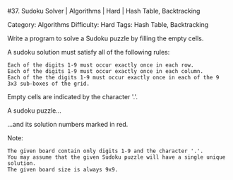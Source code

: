 #37. Sudoku Solver | Algorithms | Hard | Hash Table, Backtracking

Category: Algorithms
Difficulty: Hard
Tags: Hash Table, Backtracking

Write a program to solve a Sudoku puzzle by filling the empty cells.

A sudoku solution must satisfy all of the following rules:


	Each of the digits 1-9 must occur exactly once in each row.
	Each of the digits 1-9 must occur exactly once in each column.
	Each of the the digits 1-9 must occur exactly once in each of the 9 3x3 sub-boxes of the grid.


Empty cells are indicated by the character '.'.


A sudoku puzzle...


...and its solution numbers marked in red.

Note:


	The given board contain only digits 1-9 and the character '.'.
	You may assume that the given Sudoku puzzle will have a single unique solution.
	The given board size is always 9x9.


